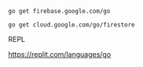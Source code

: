 ```
go get firebase.google.com/go

go get cloud.google.com/go/firestore
```

REPL

https://replit.com/languages/go

